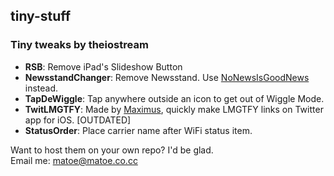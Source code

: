 ## tiny-stuff
### Tiny tweaks by theiostream

* **RSB**: Remove iPad's Slideshow Button
* **NewsstandChanger**: Remove Newsstand. Use <a href="http://github.com/rpetrich/NoNewsIsGoodNews">NoNewsIsGoodNews</a> instead.
* **TapDeWiggle**: Tap anywhere outside an icon to get out of Wiggle Mode.
* **TwitLMGTFY**: Made by <a href="http://mxms.us">Maximus</a>, quickly make LMGTFY links on Twitter app for iOS. [OUTDATED]
* **StatusOrder**: Place carrier name after WiFi status item.

Want to host them on your own repo? I'd be glad.<br>
Email me: matoe@matoe.co.cc
